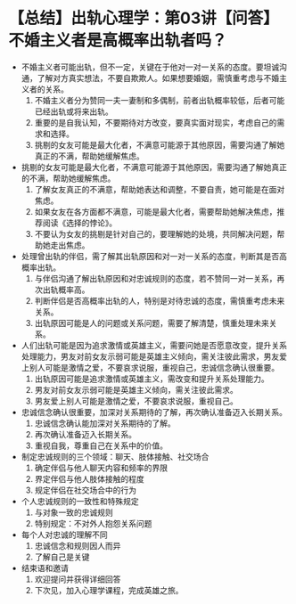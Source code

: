 # 【总结】出轨心理学：第03讲【问答】不婚主义者是高概率出轨者吗？

-   不婚主义者可能出轨，但不一定，关键在于他对一对一关系的态度。要坦诚沟通，了解对方真实想法，不要自欺欺人。如果想要婚姻，需慎重考虑与不婚主义者的关系。
    1.  不婚主义者分为赞同一夫一妻制和多偶制，前者出轨概率较低，后者可能已经出轨或将来出轨。
    2.  重要的是自我认知，不要期待对方改变，要真实面对现实，考虑自己的需求和选择。
    3.  挑剔的女友可能是最大化者，不满意可能源于其他原因，需要沟通了解她真正的不满，帮助她缓解焦虑。
-   挑剔的女友可能是最大化者，不满意可能源于其他原因，需要沟通了解她真正的不满，帮助她缓解焦虑。
    1.  了解女友真正的不满意，帮助她表达和调整，不要自责，她可能是在面对焦虑。
    2.  如果女友在各方面都不满意，可能是最大化者，需要帮助她解决焦虑，推荐阅读《选择的悖论》。
    3.  不要认为女友的挑剔是针对自己的，要理解她的处境，共同解决问题，帮助她走出焦虑。
-   处理曾出轨的伴侣，需了解其出轨原因和对一对一关系的态度，判断其是否高概率出轨。
    1.  与伴侣沟通了解出轨原因和对忠诚规则的态度，若不赞同一对一关系，再次出轨概率高。
    2.  判断伴侣是否高概率出轨的人，特别是对待忠诚的态度，需慎重考虑未来关系。
    3.  出轨原因可能是人的问题或关系问题，需要了解清楚，慎重处理未来关系。
-   人们出轨可能是因为追求激情或英雄主义，需要问她是否愿意改变，提升关系处理能力，男友对前女友示弱可能是英雄主义倾向，需关注彼此需求，男友爱上别人可能是激情之爱，不要哀求说服，重视自己，忠诚信念确认很重要。 
    1.  出轨原因可能是追求激情或英雄主义，需改变和提升关系处理能力。
    2.  男友对前女友示弱可能是英雄主义倾向，需关注彼此需求。
    3.  男友爱上别人可能是激情之爱，不要哀求说服，重视自己。 
-   忠诚信念确认很重要，加深对关系期待的了解，再次确认准备迈入长期关系。
    1.  忠诚信念确认能加深对关系期待的了解。
    2.  再次确认准备迈入长期关系。
    3.  重视自我，尊重自己在关系中的价值。
-   制定忠诚规则的三个领域：聊天、肢体接触、社交场合
    1.  确定伴侣与他人聊天内容和频率的界限
    2.  界定伴侣与他人肢体接触的程度
    3.  规定伴侣在社交场合中的行为
-   个人忠诚规则的一致性和特殊规定
    1.  与对象一致的忠诚规则
    2.  特别规定：不对外人抱怨关系问题
-   每个人对忠诚的理解不同
    1.  忠诚信念和规则因人而异
    2.  了解自己是关键
-   结束语和邀请
    1.  欢迎提问并获得详细回答
    2.  下次见，加入心理学课程，完成英雄之旅。